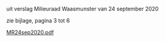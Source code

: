 uit verslag Milieuraad Waasmunster van 24 september 2020  

zie bijlage, pagina 3 tot 6

[MR24sep2020.pdf](best/MR24sep2020.pdf)

